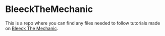 # BleeckTheMechanic

This is a repo where you can find any files needed to follow tutorials made on [Bleeck The Mechanic](https://www.youtube.com/channel/UC11aPU7wAuBgvr6srciBpFw "Youtube Channel").
